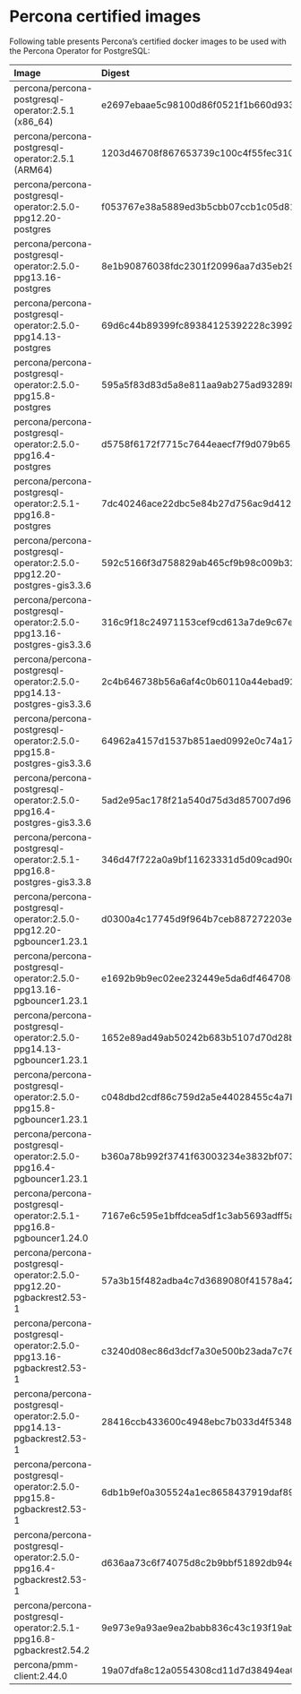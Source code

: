 # Percona certified images

Following table presents Percona’s certified docker images to be used with the
Percona Operator for PostgreSQL:

| Image                                                                | Digest                                                           |
|:---------------------------------------------------------------------|:-----------------------------------------------------------------|
| percona/percona-postgresql-operator:2.5.1 (x86_64)                   | e2697ebaae5c98100d86f0521f1b660d933d0df339ecd16f2384b141b5d2bdfa |
| percona/percona-postgresql-operator:2.5.1 (ARM64)                    | 1203d46708f867653739c100c4f55fec310ee1e58fefaa8e73fe8b2baf90eea3 |
| percona/percona-postgresql-operator:2.5.0-ppg12.20-postgres          | f053767e38a5889ed3b5cbb07ccb1c05d81f63faaa4b648d61373b6d57e6fe0c |
| percona/percona-postgresql-operator:2.5.0-ppg13.16-postgres          | 8e1b90876038fdc2301f20996aa7d35eb299c85597d7025489aa3ca47ec6f9d4 |
| percona/percona-postgresql-operator:2.5.0-ppg14.13-postgres          | 69d6c44b89399fc89384125392228c3992267a930802ec2c4e57f9ce03a0719f |
| percona/percona-postgresql-operator:2.5.0-ppg15.8-postgres           | 595a5f83d83d5a8e811aa9ab275ad932898766e2b3287b517b84d366608617f7 |
| percona/percona-postgresql-operator:2.5.0-ppg16.4-postgres           | d5758f6172f7715c7644eaecf7f9d079b6516bff0a98f3fd9cd5a29af90d6698 |
| percona/percona-postgresql-operator:2.5.1-ppg16.8-postgres           | 7dc40246ace22dbc5e84b27d756ac9d412ad5ebba2f99889644c427801a34a18 |
| percona/percona-postgresql-operator:2.5.0-ppg12.20-postgres-gis3.3.6 | 592c5166f3d758829ab465cf9b98c009b325cbf9cf0cfa47b7f8a88df5dd3211 |
| percona/percona-postgresql-operator:2.5.0-ppg13.16-postgres-gis3.3.6 | 316c9f18c24971153cef9cd613a7de9c67e23836a8e16eef2957341776cffd98 |
| percona/percona-postgresql-operator:2.5.0-ppg14.13-postgres-gis3.3.6 | 2c4b646738b56a6af4c0b60110a44ebad924828441fe5aa8014bec39e5b4b70e |
| percona/percona-postgresql-operator:2.5.0-ppg15.8-postgres-gis3.3.6  | 64962a4157d1537b851aed0992e0c74a17514643d244a8dd5609681407f6c211 |
| percona/percona-postgresql-operator:2.5.0-ppg16.4-postgres-gis3.3.6  | 5ad2e95ac178f21a540d75d3d857007d96ef2846d558cf584fbdaa0a704051ad |
| percona/percona-postgresql-operator:2.5.1-ppg16.8-postgres-gis3.3.8  | 346d47f722a0a9bf11623331d5d09cad90d3aec586e7e1d10bc3d3cc9ef99cca |
| percona/percona-postgresql-operator:2.5.0-ppg12.20-pgbouncer1.23.1   | d0300a4c17745d9f964b7ceb887272203e62730df7782c2b401ee10f42e35cbe |
| percona/percona-postgresql-operator:2.5.0-ppg13.16-pgbouncer1.23.1   | e1692b9b9ec02ee232449e5da6df464708673b637c66b109db4c21836d5cae8f |
| percona/percona-postgresql-operator:2.5.0-ppg14.13-pgbouncer1.23.1   | 1652e89ad49ab50242b683b5107d70d28b6f1b1cadc3566411dc58902c146aa2 |
| percona/percona-postgresql-operator:2.5.0-ppg15.8-pgbouncer1.23.1    | c048dbd2cdf86c759d2a5e44028455c4a7b7f951892e390b41491769034b99b7 |
| percona/percona-postgresql-operator:2.5.0-ppg16.4-pgbouncer1.23.1    | b360a78b992f3741f63003234e3832bf073cbb8f29e3ebae5e453fa0e3ca84df |
| percona/percona-postgresql-operator:2.5.1-ppg16.8-pgbouncer1.24.0    | 7167e6c595e1bffdcea5df1c3ab5693adff5a1f647e3e5a72c3400ad2c7aa323 |
| percona/percona-postgresql-operator:2.5.0-ppg12.20-pgbackrest2.53-1  | 57a3b15f482adba4c7d3689080f41578a42cede1939bbe0817de957f9049c93e |
| percona/percona-postgresql-operator:2.5.0-ppg13.16-pgbackrest2.53-1  | c3240d08ec86d3dcf7a30e500b23ada7c766b6785a5360f1d28fb1fb02d0a940 |
| percona/percona-postgresql-operator:2.5.0-ppg14.13-pgbackrest2.53-1  | 28416ccb433600c4948ebc7b033d4f5348d92b2211fef513ec279a7a55ac7969 |
| percona/percona-postgresql-operator:2.5.0-ppg15.8-pgbackrest2.53-1   | 6db1b9ef0a305524a1ec8658437919daf89c0c37d96273d32c3d438cf880fade |
| percona/percona-postgresql-operator:2.5.0-ppg16.4-pgbackrest2.53-1   | d636aa73c6f74075d8c2b9bbf51892db94e8d698e66d23ce2b1f612df5a0ddde |
| percona/percona-postgresql-operator:2.5.1-ppg16.8-pgbackrest2.54.2   | 9e973e9a93ae9ea2babb836c43c193f19abc406ca8ddb7a9e3c6d61b2a16a47b |
| percona/pmm-client:2.44.0                                            | 19a07dfa8c12a0554308cd11d7d38494ea02a14cfac6c051ce8ff254b7d0a4a7 |

